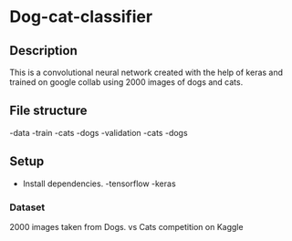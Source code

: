 # Dog-cat-classifier
## Description
This is a convolutional neural network created with the help of keras and trained on google collab using 2000 images of dogs and cats.
## File structure
-data
     -train
           -cats
           -dogs
     -validation
                -cats 
                -dogs
## Setup
- Install dependencies.
  -tensorflow
  -keras
### Dataset 
2000 images taken from Dogs. vs Cats competition on Kaggle
